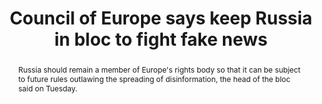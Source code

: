 ---
category: news
title: Council of Europe says keep Russia in bloc to fight fake news
abstract: Russia should remain a member of Europe's rights body so that it can be subject to future rules outlawing the spreading of disinformation, the head of the bloc said on Tuesday.
publishedDateTime: 2019-02-26T17:11:49Z
sourceUrl: https://www.msn.com/en-us/System.Threading.Tasks.Task`1[System.String]/System.Threading.Tasks.Task`1[System.String]/council-of-europe-says-keep-russia-in-bloc-to-fight-fake-news/ar-BBU7gzR
type: article

provider:
  name: AFP
  id: default
tags:
  - AI

images: 
  - url: http://img-s-msn-com.akamaized.net/tenant/amp/entityid/AAyXiwM.img
    width: None
    height: None
    quality: None
    title: None
    attribution: 
    focalRegion:
      x1: 0
      x2: 0
      y1: 0
      y2: 0

---